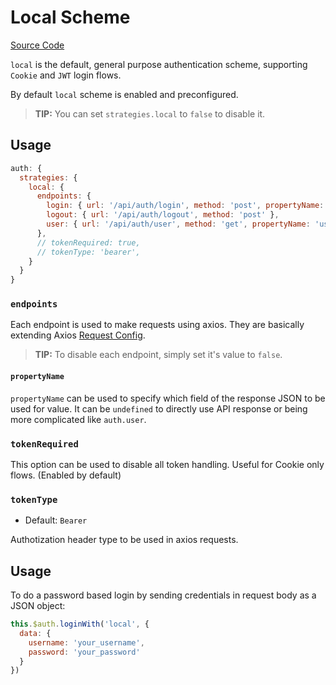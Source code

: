 # Local Scheme

[Source Code](https://github.com/nuxt-community/auth-module/blob/dev/lib/auth/schemes/local.js)

`local` is the default, general purpose authentication scheme, supporting `Cookie` and `JWT` login flows.

By default `local` scheme is enabled and preconfigured.

> **TIP:** You can set `strategies.local` to `false` to disable it.

## Usage

```js
auth: {
  strategies: {
    local: {
      endpoints: {
        login: { url: '/api/auth/login', method: 'post', propertyName: 'token' },
        logout: { url: '/api/auth/logout', method: 'post' },
        user: { url: '/api/auth/user', method: 'get', propertyName: 'user' }
      },
      // tokenRequired: true,
      // tokenType: 'bearer',
    }
  }
}
```

### `endpoints`

Each endpoint is used to make requests using axios. They are basically extending Axios [Request Config](https://github.com/axios/axios#request-config).

> **TIP:** To disable each endpoint, simply set it's value to `false`.

#### `propertyName`

`propertyName` can be used to specify which field of the response JSON to be used for value. It can be `undefined` to directly use API response or being more complicated like `auth.user`.

### `tokenRequired`

This option can be used to disable all token handling. Useful for Cookie only flows. \(Enabled by default\)

### `tokenType`

- Default: `Bearer`

 Authotization header type to be used in axios requests.

## Usage

To do a password based login by sending credentials in request body as a JSON object:

```js
this.$auth.loginWith('local', {
  data: {
    username: 'your_username',
    password: 'your_password'
  }
})
```

